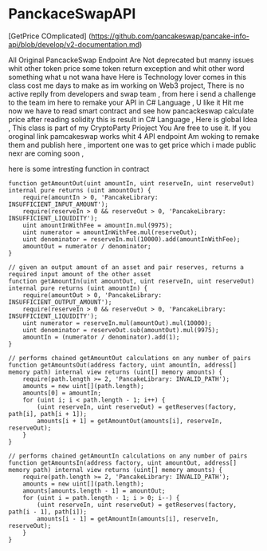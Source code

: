 # PanckaceSwapAPI
[GetPrice COmplicated]
(https://github.com/pancakeswap/pancake-info-api/blob/develop/v2-documentation.md)

All Original PancackeSwap Endpoint Are Not deprecated but manny issues whit other token price some token return exception and whit other word something what u not wana have 
Here is Technology lover comes in this class cost me days to make as im working on Web3 project, There is no active replly from developers and swap team , from here i send a challenge to the team im here to remake your API in C# Language , U like it Hit me  now we have to read smart contract and see how pancackeswap calculate price after reading solidity this is result in C# Language , Here is global Idea , This class is part of my CryptoParty Prioject You Are free to use it.
If you oroginal link pamcakeswap works whit 4 API endpoint Am woking to remake them and publish here , importent one was to get price which i made public nexr are coming soon ,


here is some intresting function in contract

    function getAmountOut(uint amountIn, uint reserveIn, uint reserveOut) internal pure returns (uint amountOut) {
        require(amountIn > 0, 'PancakeLibrary: INSUFFICIENT_INPUT_AMOUNT');
        require(reserveIn > 0 && reserveOut > 0, 'PancakeLibrary: INSUFFICIENT_LIQUIDITY');
        uint amountInWithFee = amountIn.mul(9975);
        uint numerator = amountInWithFee.mul(reserveOut);
        uint denominator = reserveIn.mul(10000).add(amountInWithFee);
        amountOut = numerator / denominator;
    }

    // given an output amount of an asset and pair reserves, returns a required input amount of the other asset
    function getAmountIn(uint amountOut, uint reserveIn, uint reserveOut) internal pure returns (uint amountIn) {
        require(amountOut > 0, 'PancakeLibrary: INSUFFICIENT_OUTPUT_AMOUNT');
        require(reserveIn > 0 && reserveOut > 0, 'PancakeLibrary: INSUFFICIENT_LIQUIDITY');
        uint numerator = reserveIn.mul(amountOut).mul(10000);
        uint denominator = reserveOut.sub(amountOut).mul(9975);
        amountIn = (numerator / denominator).add(1);
    }

    // performs chained getAmountOut calculations on any number of pairs
    function getAmountsOut(address factory, uint amountIn, address[] memory path) internal view returns (uint[] memory amounts) {
        require(path.length >= 2, 'PancakeLibrary: INVALID_PATH');
        amounts = new uint[](path.length);
        amounts[0] = amountIn;
        for (uint i; i < path.length - 1; i++) {
            (uint reserveIn, uint reserveOut) = getReserves(factory, path[i], path[i + 1]);
            amounts[i + 1] = getAmountOut(amounts[i], reserveIn, reserveOut);
        }
    }

    // performs chained getAmountIn calculations on any number of pairs
    function getAmountsIn(address factory, uint amountOut, address[] memory path) internal view returns (uint[] memory amounts) {
        require(path.length >= 2, 'PancakeLibrary: INVALID_PATH');
        amounts = new uint[](path.length);
        amounts[amounts.length - 1] = amountOut;
        for (uint i = path.length - 1; i > 0; i--) {
            (uint reserveIn, uint reserveOut) = getReserves(factory, path[i - 1], path[i]);
            amounts[i - 1] = getAmountIn(amounts[i], reserveIn, reserveOut);
        }
    }
